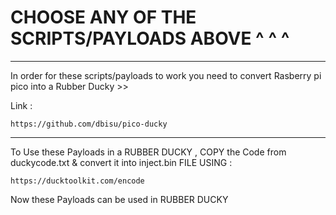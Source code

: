 # CHOOSE ANY OF THE SCRIPTS/PAYLOADS ABOVE ^ ^ ^  
******

In order for these scripts/payloads to work you need to convert Rasberry pi pico into a Rubber Ducky >>

Link :

    https://github.com/dbisu/pico-ducky

*************

To Use these Payloads in a RUBBER DUCKY , COPY the Code from duckycode.txt & convert it into inject.bin FILE USING :

    https://ducktoolkit.com/encode
    
Now these Payloads can be used in RUBBER DUCKY    
